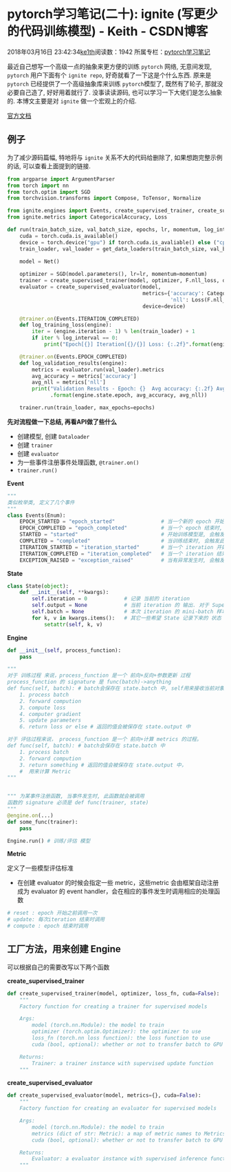# pytorch学习笔记(二十): ignite (写更少的代码训练模型) - Keith - CSDN博客





2018年03月16日 23:42:34[ke1th](https://me.csdn.net/u012436149)阅读数：1942
所属专栏：[pytorch学习笔记](https://blog.csdn.net/column/details/15023.html)









最近自己想写一个高级一点的抽象来更方便的训练 `pytorch` 网络, 无意间发现, `pytorch` 用户下面有个 `ignite repo`, 好奇就看了一下这是个什么东西. 原来是 `pytorch` 已经提供了一个高级抽象库来训练 `pytorch`模型了, 既然有了轮子, 那就没必要自己造了, 好好用着就行了. 没事读读源码, 也可以学习一下大佬们是怎么抽象的. 本博文主要是对 `ignite` 做一个宏观上的介绍.

[官方文档](https://pytorch.org/ignite/concepts.html)

## 例子

为了减少源码篇幅, 特地将与 `ignite` 关系不大的代码给删除了,  如果想跑完整示例的话, 可以查看上面提到的链接.

```python
from argparse import ArgumentParser
from torch import nn
from torch.optim import SGD
from torchvision.transforms import Compose, ToTensor, Normalize

from ignite.engines import Events, create_supervised_trainer, create_supervised_evaluator
from ignite.metrics import CategoricalAccuracy, Loss

def run(train_batch_size, val_batch_size, epochs, lr, momentum, log_interval):
    cuda = torch.cuda.is_available()
    device = torch.device("gpu") if torch.cuda.is_avaliable() else ("cpu")
    train_loader, val_loader = get_data_loaders(train_batch_size, val_batch_size)

    model = Net()
    
    optimizer = SGD(model.parameters(), lr=lr, momentum=momentum)
    trainer = create_supervised_trainer(model, optimizer, F.nll_loss, device)
    evaluator = create_supervised_evaluator(model,
                                            metrics={'accuracy': CategoricalAccuracy(),
                                                     'nll': Loss(F.nll_loss)},
                                            device=device)

    @trainer.on(Events.ITERATION_COMPLETED)
    def log_training_loss(engine):
        iter = (engine.iteration - 1) % len(train_loader) + 1
        if iter % log_interval == 0:
            print("Epoch[{}] Iteration[{}/{}] Loss: {:.2f}".format(engine.state.epoch, iter, len(train_loader), engine.state.output))

    @trainer.on(Events.EPOCH_COMPLETED)
    def log_validation_results(engine):
        metrics = evaluator.run(val_loader).metrics
        avg_accuracy = metrics['accuracy']
        avg_nll = metrics['nll']
        print("Validation Results - Epoch: {}  Avg accuracy: {:.2f} Avg loss: {:.2f}"
              .format(engine.state.epoch, avg_accuracy, avg_nll))

    trainer.run(train_loader, max_epochs=epochs)
```

**先对流程做一下总结, 再看API做了些什么**
- 创建模型, 创建 `Dataloader`
- 创建 `trainer`
- 创建 `evaluator`
- 为一些事件注册事件处理函数, `@trainer.on()`
- `trainer.run()`

**Event**

```python
"""
类似枚举类, 定义了几个事件
"""
class Events(Enum):
    EPOCH_STARTED = "epoch_started"               # 当一个新的 epoch 开始时会触发此事件
    EPOCH_COMPLETED = "epoch_completed"           # 当一个 epoch 结束时, 会触发此事件
    STARTED = "started"                           # 开始训练模型是, 会触发此事件
    COMPLETED = "completed"                       # 当训练结束时, 会触发此事件
    ITERATION_STARTED = "iteration_started"       # 当一个 iteration 开始时, 会触发此事件
    ITERATION_COMPLETED = "iteration_completed"   # 当一个 iteration 结束时, 会触发此事件
    EXCEPTION_RAISED = "exception_raised"         # 当有异常发生时, 会触发此事件
```

**State**

```python
class State(object):
    def __init__(self, **kwargs):
        self.iteration = 0            # 记录 当前的 iteration
        self.output = None            # 当前 iteration 的 输出. 对于 Supervised Trainer 来说, 是 loss.
        self.batch = None             # 本次 iteration 的 mini-batch 样本
        for k, v in kwargs.items():   # 其它一些希望 State 记录下来的 状态
            setattr(self, k, v)
```

**Engine**

```python
def __init__(self, process_function):
	pass 

"""
对于 训练过程 来说，process_function 是一个 前向+反向+参数更新 过程
process_function 的 signature 是 func(batch)->anything
def func(self, batch): # batch会保存在 state.batch 中, self用来接收当前对象
	1. process batch
	2. forward compution
	3. compute loss
	4. computer gradient
	5. update parameters
	6. return loss or else # 返回的值会被保存在 state.output 中

对于 评估过程来说， process_function 是一个 前向+计算 metrics 的过程。
def func(self, batch): # batch会保存在 state.batch 中
	1. process batch
	2. forward compution
	3. return something # 返回的值会被保存在 state.output 中，
	#  用来计算 Metric
"""


""" 为某事件注册函数, 当事件发生时, 此函数就会被调用
函数的 signature 必须是 def func(trainer, state)
"""
@engine.on(...)
def some_func(trainer):
    pass

Engine.run() # 训练/评估 模型
```

**Metric**

> 
定义了一些模型评估标准

- 在创建 evaluator 的时候会指定一些 metric，这些metric 会由框架自动注册成为 evaluator 的 event handler，会在相应的事件发生时调用相应的处理函数

```python
# reset : epoch 开始之前调用一次
# update: 每次iteration 结束时调用
# compute : epoch 结束时调用
```

## 工厂方法，用来创建 Engine

> 
可以根据自己的需要改写以下两个函数


**create_supervised_trainer**

```python
def create_supervised_trainer(model, optimizer, loss_fn, cuda=False):
    """
    Factory function for creating a trainer for supervised models

    Args:
        model (torch.nn.Module): the model to train
        optimizer (torch.optim.Optimizer): the optimizer to use
        loss_fn (torch.nn loss function): the loss function to use
        cuda (bool, optional): whether or not to transfer batch to GPU (default: False)

    Returns:
        Trainer: a trainer instance with supervised update function
    """
```

**create_supervised_evaluator**

```python
def create_supervised_evaluator(model, metrics={}, cuda=False):
    """
    Factory function for creating an evaluator for supervised models

    Args:
        model (torch.nn.Module): the model to train
        metrics (dict of str: Metric): a map of metric names to Metrics
        cuda (bool, optional): whether or not to transfer batch to GPU (default: False)

    Returns:
        Evaluator: a evaluator instance with supervised inference function
    """
```



